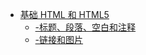 * [基础 HTML 和 HTML5](BasicHTML/)
  * [-标题、段落、空白和注释](BasicHTML/标题、段落、空白和注释.md)
  * [-链接和图片](BasicHTML/链接和图片.md)

